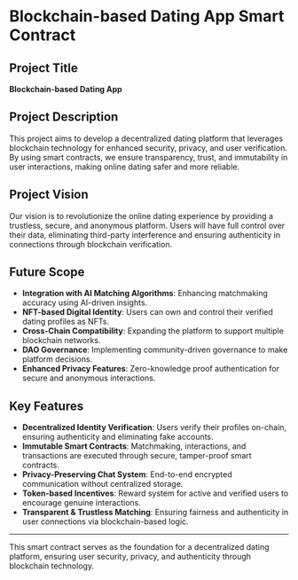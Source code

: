 # Blockchain-based Dating App Smart Contract

## Project Title
**Blockchain-based Dating App**

## Project Description
This project aims to develop a decentralized dating platform that leverages blockchain technology for enhanced security, privacy, and user verification. By using smart contracts, we ensure transparency, trust, and immutability in user interactions, making online dating safer and more reliable.

## Project Vision
Our vision is to revolutionize the online dating experience by providing a trustless, secure, and anonymous platform. Users will have full control over their data, eliminating third-party interference and ensuring authenticity in connections through blockchain verification.

## Future Scope
- **Integration with AI Matching Algorithms**: Enhancing matchmaking accuracy using AI-driven insights.
- **NFT-based Digital Identity**: Users can own and control their verified dating profiles as NFTs.
- **Cross-Chain Compatibility**: Expanding the platform to support multiple blockchain networks.
- **DAO Governance**: Implementing community-driven governance to make platform decisions.
- **Enhanced Privacy Features**: Zero-knowledge proof authentication for secure and anonymous interactions.

## Key Features
- **Decentralized Identity Verification**: Users verify their profiles on-chain, ensuring authenticity and eliminating fake accounts.
- **Immutable Smart Contracts**: Matchmaking, interactions, and transactions are executed through secure, tamper-proof smart contracts.
- **Privacy-Preserving Chat System**: End-to-end encrypted communication without centralized storage.
- **Token-based Incentives**: Reward system for active and verified users to encourage genuine interactions.
- **Transparent & Trustless Matching**: Ensuring fairness and authenticity in user connections via blockchain-based logic.

---

This smart contract serves as the foundation for a decentralized dating platform, ensuring user security, privacy, and authenticity through blockchain technology.
